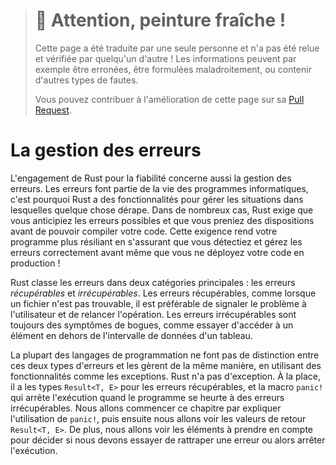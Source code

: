 > # 🚧 Attention, peinture fraîche !
>
> Cette page a été traduite par une seule personne et n'a pas été relue et
> vérifiée par quelqu'un d'autre ! Les informations peuvent par exemple être
> erronées, être formulées maladroitement, ou contenir d'autres types de fautes.
>
> Vous pouvez contribuer à l'amélioration de cette page sur sa
> [Pull Request](https://github.com/Jimskapt/rust-book-fr/pull/91).

<!--
# Error Handling
-->

# La gestion des erreurs

<!--
Rust’s commitment to reliability extends to error handling. Errors are a fact
of life in software, so Rust has a number of features for handling situations
in which something goes wrong. In many cases, Rust requires you to acknowledge
the possibility of an error and take some action before your code will compile.
This requirement makes your program more robust by ensuring that you’ll
discover errors and handle them appropriately before you’ve deployed your code
to production!
-->

L'engagement de Rust pour la fiabilité concerne aussi la gestion des erreurs.
Les erreurs font partie de la vie des programmes informatiques, c'est pourquoi
Rust a des fonctionnalités pour gérer les situations dans lesquelles quelque
chose dérape. Dans de nombreux cas, Rust exige que vous anticipiez les erreurs
possibles et que vous preniez des dispositions avant de pouvoir compiler votre
code. Cette exigence rend votre programme plus résiliant en s'assurant que vous
détectiez et gérez les erreurs correctement avant même que vous ne déployez
votre code en production !

<!--
Rust groups errors into two major categories: *recoverable* and *unrecoverable*
errors. For a recoverable error, such as a file not found error, it’s
reasonable to report the problem to the user and retry the operation.
Unrecoverable errors are always symptoms of bugs, like trying to access a
location beyond the end of an array.
-->

Rust classe les erreurs dans deux catégories principales : les erreurs
*récupérables* et *irrécupérables*. Les erreurs récupérables, comme lorsque un
fichier n'est pas trouvable, il est préférable de signaler le problème à
l'utilisateur et de relancer l'opération. Les erreurs irrécupérables sont
toujours des symptômes de bogues, comme essayer d'accéder à un élément en dehors
de l'intervalle de données d'un tableau.

<!--
Most languages don’t distinguish between these two kinds of errors and handle
both in the same way, using mechanisms such as exceptions. Rust doesn’t have
exceptions. Instead, it has the type `Result<T, E>` for recoverable errors and
the `panic!` macro that stops execution when the program encounters an
unrecoverable error. This chapter covers calling `panic!` first and then talks
about returning `Result<T, E>` values. Additionally, we’ll explore
considerations when deciding whether to try to recover from an error or to stop
execution.
-->

La plupart des langages de programmation ne font pas de distinction entre ces
deux types d'erreurs et les gèrent de la même manière, en utilisant des
fonctionnalités comme les exceptions. Rust n'a pas d'exception. À la place, il
a les types `Result<T, E>` pour les erreurs récupérables, et la macro `panic!`
qui arrête l'exécution quand le programme se heurte à des erreurs
irrécupérables. Nous allons commencer ce chapitre par expliquer l'utilisation de
`panic!`, puis ensuite nous allons voir les valeurs de retour `Result<T, E>`. De
plus, nous allons voir les éléments à prendre en compte pour décider si nous
devons essayer de rattraper une erreur ou alors arrêter l'exécution.

